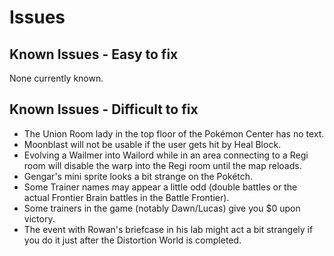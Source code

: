 
# Issues

## Known Issues - Easy to fix

None currently known.

## Known Issues - Difficult to fix

- The Union Room lady in the top floor of the Pokémon Center has no text.
- Moonblast will not be usable if the user gets hit by Heal Block.
- Evolving a Wailmer into Wailord while in an area connecting to a Regi room will disable the warp into the Regi room until the map reloads.
- Gengar's mini sprite looks a bit strange on the Pokétch.
- Some Trainer names may appear a little odd (double battles or the actual Frontier Brain battles in the Battle Frontier).
- Some trainers in the game (notably Dawn/Lucas) give you $0 upon victory.
- The event with Rowan's briefcase in his lab might act a bit strangely if you do it just after the Distortion World is completed.